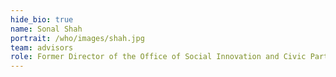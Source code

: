 ```yaml
---
hide_bio: true
name: Sonal Shah
portrait: /who/images/shah.jpg
team: advisors
role: Former Director of the Office of Social Innovation and Civic Participation in the White House
---
```


